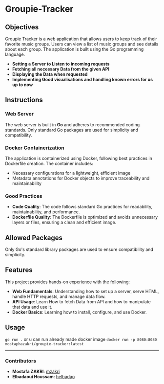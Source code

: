 # Groupie-Tracker

## Objectives

Groupie Tracker is a web application that allows users to keep track of their favorite music groups.
Users can view a list of music groups and see details about each group.
The application is built using the Go programming language.

- **Setting a Server to Listen to incoming requests**
- **Fetching all necessary Data from the given API**
- **Displaying the Data when requested**
- **Implementing Good visualisations and handling known errors for us up to now**

## Instructions

### Web Server

The web server is built in **Go** and adheres to recommended coding standards. Only standard Go packages are used for simplicity and compatibility.

### Docker Containerization

The application is containerized using Docker, following best practices in Dockerfile creation. The container includes:
- Necessary configurations for a lightweight, efficient image
- Metadata annotations for Docker objects to improve traceability and maintainability

### Good Practices

- **Code Quality**: The code follows standard Go practices for readability, maintainability, and performance.
- **Dockerfile Quality**: The Dockerfile is optimized and avoids unnecessary layers or files, ensuring a clean and efficient image.

## Allowed Packages

Only Go's standard library packages are used to ensure compatibility and simplicity.

## Features

This project provides hands-on experience with the following:

- **Web Fundamentals**: Understanding how to set up a server, serve HTML, handle HTTP requests, and manage data flow.
- **API Usage**: Learn How to fetch Data from API and how to manipulate that data and use it.
- **Docker Basics**: Learning how to install, configure, and use Docker.

## Usage

```go run .``` or u can run already made docker image ```docker run -p 8080:8080 mostaphazakri/groupie-tracker:latest```

---

### Contributors

- **Mostafa ZAKRI**: [mzakri](https://learn.zone01oujda.ma/git/mzakri)
- **Elbadaoui Houssam**: [helbadao](https://learn.zone01oujda.ma/git/helbadao)


